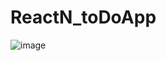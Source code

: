 # ReactN_toDoApp
![image](https://user-images.githubusercontent.com/34773867/111080744-ee5d6080-8510-11eb-9458-09a728d21546.png)
